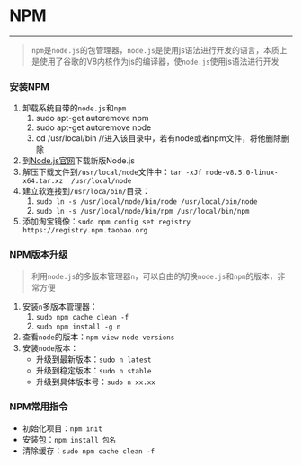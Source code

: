 # NPM

---

> `npm`是`node.js`的包管理器，`node.js`是使用js语法进行开发的语言，本质上是使用了谷歌的V8内核作为js的编译器，使`node.js`使用js语法进行开发

### 安装NPM

1. 卸载系统自带的`node.js`和`npm`
   1. sudo apt-get autoremove npm
   2. sudo apt-get autoremove node
   3. cd /usr/local/bin   //进入该目录中，若有node或者npm文件，将他删除删除
2. 到[Node.js官网](https://nodejs.org/en/download/current/)下载新版Node.js
3. 解压下载文件到`/usr/local/node`文件中：`tar -xJf node-v8.5.0-linux-x64.tar.xz  /usr/local/node`
4. 建立软连接到`/usr/loca/bin/`目录：
   1. `sudo ln -s /usr/local/node/bin/node /usr/local/bin/node    `
   2. `sudo ln -s /usr/local/node/bin/npm /usr/local/bin/npm`
5. 添加淘宝镜像：`sudo npm config set registry https://registry.npm.taobao.org`

### NPM版本升级

> 利用`node.js`的多版本管理器`n`，可以自由的切换`node.js`和`npm`的版本，非常方便

1. 安装`n`多版本管理器：
   1. `sudo npm cache clean -f `
   2. `sudo npm install -g n`
2. 查看`node`的版本：`npm view node versions `
3. 安装`node`版本：
   - 升级到最新版本：`sudo n latest`
   - 升级到稳定版本：`sudo n stable`
   - 升级到具体版本号：`sudo n xx.xx`

### NPM常用指令

- 初始化项目：`npm init`
- 安装包：`npm install 包名`
- 清除缓存：`sudo npm cache clean -f `

